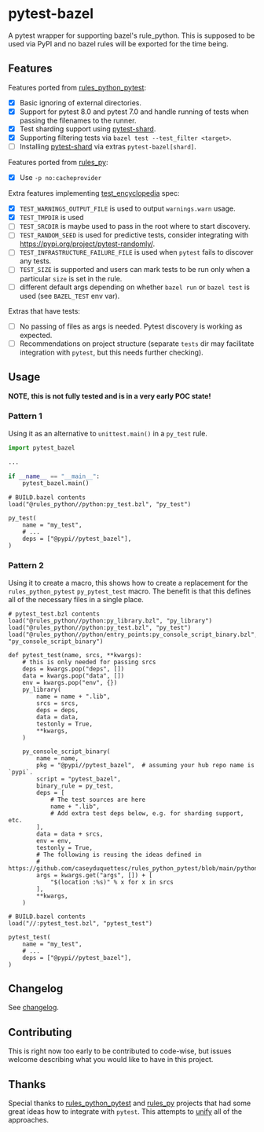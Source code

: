 # pytest-bazel

A pytest wrapper for supporting bazel's rule_python. This is supposed to be
used via PyPI and no bazel rules will be exported for the time being.

## Features

Features ported from [rules_python_pytest]:
- [x] Basic ignoring of external directories.
- [x] Support for pytest 8.0 and pytest 7.0 and handle running of tests when
  passing the filenames to the runner.
- [x] Test sharding support using [pytest-shard].
- [x] Supporting filtering tests via `bazel test --test_filter <target>`.
- [ ] Installing [pytest-shard] via extras `pytest-bazel[shard]`.

Features ported from [rules_py]:
- [x] Use `-p no:cacheprovider`

[pytest-shard]: https://pypi.org/project/pytest-shard/

Extra features implementing [test_encyclopedia] spec:
- [x] `TEST_WARNINGS_OUTPUT_FILE` is used to output `warnings.warn` usage.
- [x] `TEST_TMPDIR` is used
- [ ] `TEST_SRCDIR` is maybe used to pass in the root where to start discovery.
- [ ] `TEST_RANDOM_SEED` is used for predictive tests, consider integrating with https://pypi.org/project/pytest-randomly/.
- [ ] `TEST_INFRASTRUCTURE_FAILURE_FILE` is used when `pytest` fails to discover any tests.
- [ ] `TEST_SIZE` is supported and users can mark tests to be run only when a particular `size` is set in the rule.
- [ ] different default args depending on whether `bazel run` or `bazel test` is used (see `BAZEL_TEST` env var).

Extras that have tests:
- [ ] No passing of files as args is needed. Pytest discovery is working as
  expected.
- [ ] Recommendations on project structure (separate `tests` dir may
  facilitate integration with `pytest`, but this needs further checking).

[test_encyclopedia]: https://bazel.build/reference/test-encyclopedia

## Usage

**NOTE, this is not fully tested and is in a very early POC state!**

### Pattern 1

Using it as an alternative to `unittest.main()` in a `py_test` rule.

```python
import pytest_bazel

...

if __name__ == "__main__":
    pytest_bazel.main()
```

```starlark
# BUILD.bazel contents
load("@rules_python//python:py_test.bzl", "py_test")

py_test(
    name = "my_test",
    # ...
    deps = ["@pypi//pytest_bazel"],
)
```

### Pattern 2

Using it to create a macro, this shows how to create a replacement for the
`rules_python_pytest` `py_pytest_test` macro. The benefit is that this defines
all of the necessary files in a single place.

```starlark
# pytest_test.bzl contents
load("@rules_python//python:py_library.bzl", "py_library")
load("@rules_python//python:py_test.bzl", "py_test")
load("@rules_python//python/entry_points:py_console_script_binary.bzl", "py_console_script_binary")

def pytest_test(name, srcs, **kwargs):
    # this is only needed for passing srcs
    deps = kwargs.pop("deps", [])
    data = kwargs.pop("data", [])
    env = kwargs.pop("env", {})
    py_library(
        name = name + ".lib",
        srcs = srcs,
        deps = deps,
        data = data,
        testonly = True,
        **kwargs,
    )

    py_console_script_binary(
        name = name,
        pkg = "@pypi//pytest_bazel",  # assuming your hub repo name is `pypi`.
        script = "pytest_bazel",
        binary_rule = py_test,
        deps = [
            # The test sources are here
            name + ".lib",
            # Add extra test deps below, e.g. for sharding support, etc.
        ],
        data = data + srcs,
        env = env,
        testonly = True,
        # The following is reusing the ideas defined in
        # https://github.com/caseyduquettesc/rules_python_pytest/blob/main/python_pytest/defs.bzl
        args = kwargs.get("args", []) + [
            "$(location :%s)" % x for x in srcs
        ],
        **kwargs,
    )

# BUILD.bazel contents
load("//:pytest_test.bzl", "pytest_test")

pytest_test(
    name = "my_test",
    # ...
    deps = ["@pypi//pytest_bazel"],
)
```

## Changelog

See [changelog].

[changelog]: ./CHANGELOG.md

## Contributing

This is right now too early to be contributed to code-wise, but issues welcome
describing what you would like to have in this project.

## Thanks

Special thanks to [rules_python_pytest] and [rules_py] projects that had some
great ideas how to integrate with `pytest`. This attempts to [unify] all of the
approaches.

[rules_python_pytest]: https://github.com/caseyduquettesc/rules_python_pytest 
[rules_py]: https://github.com/aspect-build/rules_py/blob/main/py/private/pytest.py.tmpl
[unify]: https://xkcd.com/927/
